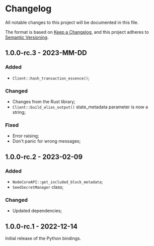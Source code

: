 # Changelog

All notable changes to this project will be documented in this file.

The format is based on [Keep a Changelog](https://keepachangelog.com/en/1.0.0/),
and this project adheres to [Semantic Versioning](https://semver.org/spec/v2.0.0.html).

<!-- ## Unreleased - YYYY-MM-DD

### Added

### Changed

### Deprecated

### Removed

### Fixed

### Security -->

## 1.0.0-rc.3 - 2023-MM-DD

### Added

- `Client::hash_transaction_essence()`;

### Changed

- Changes from the Rust library;
- `Client::build_alias_output()` state_metadata parameter is now a string;

### Fixed

- Error raising;
- Don't panic for wrong messages;

## 1.0.0-rc.2 - 2023-02-09

### Added

- `NodeCoreAPI::get_included_block_metadata`;
- `SeedSecretManager` class;

### Changed

- Updated dependencies;

## 1.0.0-rc.1 - 2022-12-14

Initial release of the Python bindings.